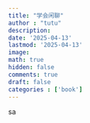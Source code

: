 ```yaml
---
title: "学会闲聊"
author : "tutu"
description:
date: '2025-04-13'
lastmod: '2025-04-13'
image:
math: true
hidden: false
comments: true
draft: false
categories : ['book']
---
```


sa
